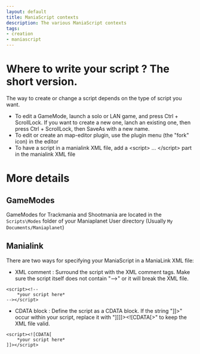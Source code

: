 ```yaml
---
layout: default
title: ManiaScript contexts
description: The various ManiaScript contexts
tags:
- creation
- maniascript
---
```



Where to write your script ? The short version.
=========================

The way to create or change a script depends on the type of script you want.

 - To edit a GameMode, launch a solo or LAN game, and press Ctrl + ScrollLock. If you want to create a new one, lanch an existing one, then press Ctrl + ScrollLock, then SaveAs with a new name.
 - To edit or create an map-editor plugin, use the plugin menu (the "fork" icon) in the editor
 - To have a script in a manialink XML file, add a &lt;script&gt; ... &lt;/script&gt; part in the manialink XML file
 
 
More details
=========================

## GameModes

GameModes for Trackmania and Shootmania are located in the `Scripts\Modes` folder of your Maniaplanet User directory (Usually `My Documents/Maniaplanet`)


## Manialink

There are two ways for specifying your ManiaScript in a ManiaLink XML file:

* XML comment : Surround the script with the XML comment tags. Make sure the script itself does not contain "-->" or it will break the XML file.

```
<script><!--
	*your script here*
--></script>
```

* CDATA block : Define the script as a CDATA block. If the string "]]>" occur within your script, replace it with "]]]]><![CDATA[>" to keep the XML file valid.

```
<script><![CDATA[
	*your script here*
]]></script>
```
